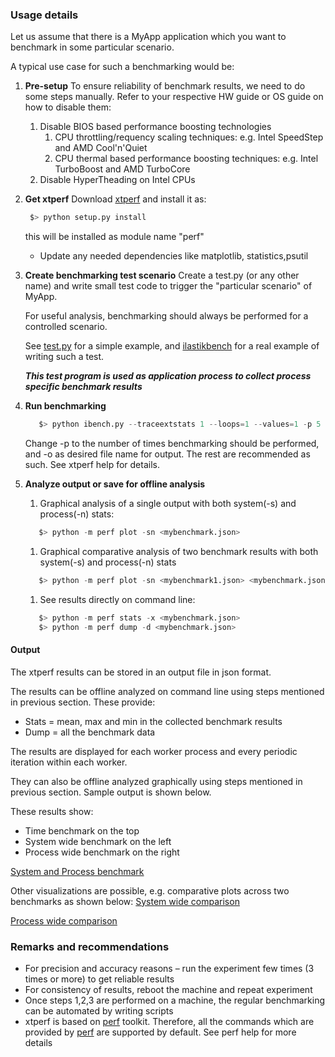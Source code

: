 ### Usage details
Let us assume that there is a MyApp application which you want to benchmark in some particular scenario.

A typical use case for such a benchmarking would be:

1. **Pre-setup** To ensure reliability of benchmark results, we need to do some steps manually. Refer to your respective HW guide or OS guide on how to disable them:
   1. Disable BIOS based performance boosting technologies
      1. CPU throttling/requency scaling techniques: e.g. Intel SpeedStep and AMD Cool'n'Quiet
      1. CPU thermal based performance boosting techniques: e.g. Intel TurboBoost and  AMD TurboCore
   1. Disable HyperTheading on Intel CPUs
   
1. **Get xtperf** Download [xtperf](https://github.com/njase/xtperf) and install it as:
   ```python
    $> python setup.py install
   ```
   this will be installed as module name "perf" 
      - Update any needed dependencies like matplotlib, statistics,psutil   

1. **Create benchmarking test scenario**
   Create a test.py (or any other name) and write small test code to trigger the "particular scenario" of MyApp.

   For useful analysis, benchmarking should always be performed for a controlled scenario.

   See [test.py](https://github.com/njase/xtperf/blob/master/try.py) for a simple example, and [ilastikbench](https://github.com/njase/ilastikbench/blob/master/ibench.py) for a real example of writing such a test.

   ***This test program is used as application process to collect process specific benchmark results***

1. **Run benchmarking**
   ```python
      $> python ibench.py --traceextstats 1 --loops=1 --values=1 -p 5 -o output.json
   ```
   Change -p <x> to the number of times  benchmarking should be performed, and -o <x>  as desired file name for output. The rest are recommended as such. See xtperf help for details.

1. **Analyze output or save for offline analysis**
   1. Graphical analysis of a single output with both system(-s) and process(-n) stats:
   ```python
      $> python -m perf plot -sn <mybenchmark.json>
   ```
   1. Graphical comparative analysis of two benchmark results with both system(-s) and process(-n) stats
   ```python
      $> python -m perf plot -sn <mybenchmark1.json> <mybenchmark.json>
   ```
   1. See results directly on command line:
   ```python
      $> python -m perf stats -x <mybenchmark.json>
      $> python -m perf dump -d <mybenchmark.json>
   ```

#### Output
The xtperf results can be stored in an output file in json format.

The results can be offline analyzed on command line using steps mentioned in previous section. These provide:
* Stats = mean, max and min in the collected benchmark results
* Dump = all the benchmark data

The results are displayed for each worker process and every periodic iteration within each worker.

They can also be offline analyzed graphically using steps mentioned in previous section. Sample output is shown below. 

These results show:
* Time benchmark on the top
* System wide benchmark on the left
* Process wide benchmark on the right

[System and Process benchmark](images/xtplot_combined_bm.png)

Other visualizations are possible, e.g. comparative plots across two benchmarks as shown below:
[System wide comparison](xtplot_comp_s.png)

[Process wide comparison](xtplot_comp_n.png)


### Remarks and recommendations
* For precision and accuracy reasons – run the experiment few times (3 times or more) to get reliable results
* For consistency of results, reboot the machine and repeat experiment
* Once steps 1,2,3 are performed on a machine, the regular benchmarking can be automated by writing scripts
* xtperf is based on [perf](https://github.com/haypo/perf) toolkit. Therefore, all the commands which are provided by [perf](https://github.com/haypo/perf) are supported by default. See perf help for more details